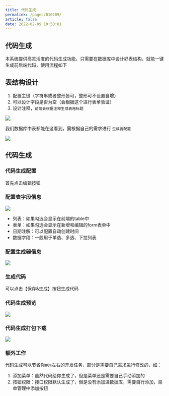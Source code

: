 ```yaml
---
title: 代码生成
permalink: /pages/010209/
article: false
date: 2022-02-09 10:50:01
---
```

## 代码生成
本系统提供高灵活度的代码生成功能，只需要在数据库中设计好表结构，就能一键生成前后端代码，使用流程如下

##  表结构设计
1. 配置主键（字符串或者整形皆可，整形可不设置自增）
2. 可以设计字段是否为空（会根据这个进行表单验证）
3. 设计注释，```前端会根据注释生成表格标题```

![](/gkadmin-doc/images/2022/20220530232700.jpg)

我们数据库中表都能在这看到，需根据自己的需求进行 ```生成器配置```

![](/gkadmin-doc/images/2022/20220530232258.jpg)

## 代码生成

### 代码生成配置

首先点击编辑按钮

### 配置表字段信息

![](/gkadmin-doc/images/2022/20220530232354.jpg)

- 列表：如果勾选会显示在前端的table中
- 表单：如果勾选会显示在新增和编辑的form表单中
- 日期注解：可以配置自动创建时间
- 数据字段：一般用于单选、多选、下拉列表

### 配置生成器信息

![](/gkadmin-doc/images/2022/20220530232422.jpg)

### 生成代码

可以点击【保存&生成】按钮生成代码

### 代码生成预览

![](/gkadmin-doc/images/2022/20220530232437.jpg)

### 代码生成打包下载

![](/gkadmin-doc/images/2022/20220530232455.jpg)

### 额外工作
代码生成可以节省你```80%```左右的开发任务，部分是需要自己需求进行修改的，如：
1. 添加菜单：虽然代码给你生成了，但是菜单还是需要自己手动添加的
2. 按钮权限：接口权限默认生成了，但是没有添加进数据库，需要自行添加，菜单管理中添加按钮

<Vssue :title="$title" />
